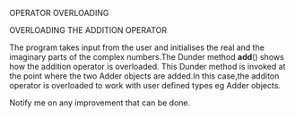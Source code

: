 OPERATOR OVERLOADING

OVERLOADING THE ADDITION OPERATOR

The program takes input from the user and initialises the real and the imaginary parts of the complex numbers.The Dunder method __add__() shows how the addition operator is overloaded.
This Dunder method is invoked at the point where the two Adder objects are added.In this case,the additon operator is overloaded to work with user defined types eg Adder objects.

Notify me on any improvement that can be done.
